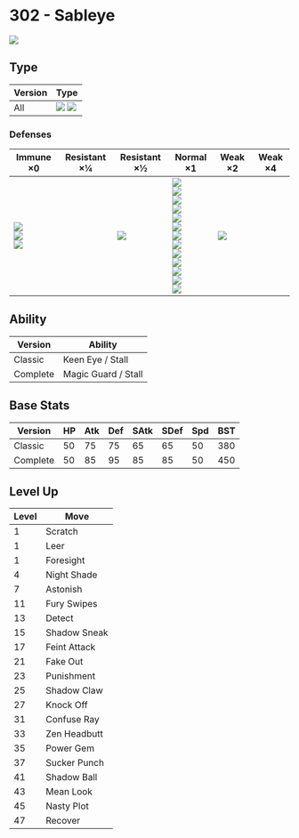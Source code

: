 # 302 - Sableye
![][302]

## Type

Version | Type
---     | ---
All     | ![][dark]  ![][ghost]

### Defenses

Immune ×0                                        | Resistant ×¼ | Resistant ×½    | Normal ×1                                                                                                                                                                             | Weak ×2        | Weak ×4
---                                              | ---          | ---             | ---                                                                                                                                                                                   | ---            | ---
![][normal]<br>![][fighting]<br>![][psychic]<br> | &nbsp;       | ![][poison]<br> | ![][flying]<br>![][ground]<br>![][rock]<br>![][bug]<br>![][ghost]<br>![][steel]<br>![][fire]<br>![][water]<br>![][grass]<br>![][electric]<br>![][ice]<br>![][dragon]<br>![][dark]<br> | ![][fairy]<br> | &nbsp;

## Ability

Version  | Ability
---      | ---
Classic  | Keen Eye / Stall
Complete | Magic Guard / Stall

## Base Stats

Version  | HP  | Atk | Def | SAtk | SDef | Spd | BST
---      | --- | --- | --- | ---  | ---  | --- | ---
Classic  | 50  | 75  | 75  | 65   | 65   | 50  | 380
Complete | 50  | 85  | 95  | 85   | 85   | 50  | 450

## Level Up

Level | Move
---   | ---
1     | Scratch
1     | Leer
1     | Foresight
4     | Night Shade
7     | Astonish
11    | Fury Swipes
13    | Detect
15    | Shadow Sneak
17    | Feint Attack
21    | Fake Out
23    | Punishment
25    | Shadow Claw
27    | Knock Off
31    | Confuse Ray
33    | Zen Headbutt
35    | Power Gem
37    | Sucker Punch
41    | Shadow Ball
43    | Mean Look
45    | Nasty Plot
47    | Recover

[302]: ../img/pokemon/302.png
[normal]: ../img/types/normal.png
[fire]: ../img/types/fire.png
[fighting]: ../img/types/fighting.png
[water]: ../img/types/water.png
[flying]: ../img/types/flying.png
[grass]: ../img/types/grass.png
[poison]: ../img/types/poison.png
[electric]: ../img/types/electric.png
[ground]: ../img/types/ground.png
[psychic]: ../img/types/psychic.png
[rock]: ../img/types/rock.png
[ice]: ../img/types/ice.png
[bug]: ../img/types/bug.png
[dragon]: ../img/types/dragon.png
[ghost]: ../img/types/ghost.png
[dark]: ../img/types/dark.png
[steel]: ../img/types/steel.png
[fairy]: ../img/types/fairy.png
